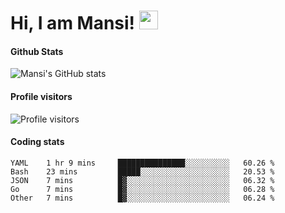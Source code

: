 # Hi, I am Mansi! <img src="https://user-images.githubusercontent.com/1303154/88677602-1635ba80-d120-11ea-84d8-d263ba5fc3c0.gif" width="30px">

#### Github Stats

![Mansi's GitHub stats](https://github-readme-stats.vercel.app/api?username=mansikulkarni96&theme=tokyonight&count_private=true&show_icons=true&hide=contribs)

#### Profile visitors

![Profile visitors](https://visitor-badge.glitch.me/badge?page_id=page.id&left_color=grey&right_color=blue)

#### Coding stats

<!--START_SECTION:waka-->
```text
YAML    1 hr 9 mins     ███████████████░░░░░░░░░░   60.26 % 
Bash    23 mins         █████░░░░░░░░░░░░░░░░░░░░   20.53 % 
JSON    7 mins          █▓░░░░░░░░░░░░░░░░░░░░░░░   06.32 % 
Go      7 mins          █▓░░░░░░░░░░░░░░░░░░░░░░░   06.28 % 
Other   7 mins          █▓░░░░░░░░░░░░░░░░░░░░░░░   06.24 % 
```
<!--END_SECTION:waka-->
